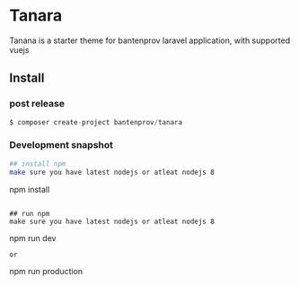 # Tanara

Tanana is a starter theme for bantenprov laravel application, with supported vuejs

## Install

### post release
```s
$ composer create-project bantenprov/tanara
```

### Development snapshot
```sh
## install npm
make sure you have latest nodejs or atleat nodejs 8
```
npm install
```

## run npm
make sure you have latest nodejs or atleat nodejs 8
```
npm run dev
```
or

```
npm run production
```

